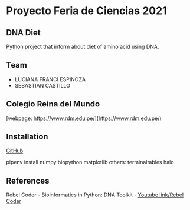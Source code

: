 
# Proyecto Feria de Ciencias 2021
## DNA Diet
Python project that inform about diet of amino acid using DNA.


## Team

 - LUCIANA FRANCI ESPINOZA
 - SEBASTIAN CASTILLO

## Colegio Reina del Mundo
[webpage: https://www.rdm.edu.pe/](https://www.rdm.edu.pe/)

## Installation
[GitHub](https://github.com/lucianafranci/dna-diet)

pipenv install numpy biopython matplotlib
others: terminaltables halo

## References
Rebel Coder - Bioinformatics in Python: DNA Toolkit - 
[Youtube link/Rebel Coder](https://www.youtube.com/c/rebelCoderBio/videos)

 